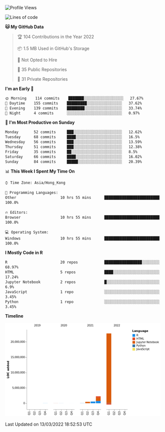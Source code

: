 

<!--**wt12318/wt12318** is a ✨ _special_ ✨ repository because its `README.md` (this file) appears on your GitHub profile.-->

<!--START_SECTION:waka-->
![Profile Views](http://img.shields.io/badge/Profile%20Views-143-blue)

![Lines of code](https://img.shields.io/badge/From%20Hello%20World%20I%27ve%20Written-26%20Million%20lines%20of%20code-blue)

**🐱 My GitHub Data** 

> 🏆 104 Contributions in the Year 2022
 > 
> 📦 1.5 MB Used in GitHub's Storage 
 > 
> 🚫 Not Opted to Hire
 > 
> 📜 35 Public Repositories 
 > 
> 🔑 31 Private Repositories  
 > 
**I'm an Early 🐤** 

```text
🌞 Morning    114 commits    ███████░░░░░░░░░░░░░░░░░░   27.67% 
🌆 Daytime    155 commits    █████████░░░░░░░░░░░░░░░░   37.62% 
🌃 Evening    139 commits    ████████░░░░░░░░░░░░░░░░░   33.74% 
🌙 Night      4 commits      ░░░░░░░░░░░░░░░░░░░░░░░░░   0.97%

```
📅 **I'm Most Productive on Sunday** 

```text
Monday       52 commits     ███░░░░░░░░░░░░░░░░░░░░░░   12.62% 
Tuesday      68 commits     ████░░░░░░░░░░░░░░░░░░░░░   16.5% 
Wednesday    56 commits     ███░░░░░░░░░░░░░░░░░░░░░░   13.59% 
Thursday     51 commits     ███░░░░░░░░░░░░░░░░░░░░░░   12.38% 
Friday       35 commits     ██░░░░░░░░░░░░░░░░░░░░░░░   8.5% 
Saturday     66 commits     ████░░░░░░░░░░░░░░░░░░░░░   16.02% 
Sunday       84 commits     █████░░░░░░░░░░░░░░░░░░░░   20.39%

```


📊 **This Week I Spent My Time On** 

```text
⌚︎ Time Zone: Asia/Hong_Kong

💬 Programming Languages: 
Other                    10 hrs 55 mins      █████████████████████████   100.0%

🔥 Editors: 
Browser                  10 hrs 55 mins      █████████████████████████   100.0%

💻 Operating System: 
Windows                  10 hrs 55 mins      █████████████████████████   100.0%

```

**I Mostly Code in R** 

```text
R                        20 repos            █████████████████░░░░░░░░   68.97% 
HTML                     5 repos             ████░░░░░░░░░░░░░░░░░░░░░   17.24% 
Jupyter Notebook         2 repos             █░░░░░░░░░░░░░░░░░░░░░░░░   6.9% 
JavaScript               1 repo              ░░░░░░░░░░░░░░░░░░░░░░░░░   3.45% 
Python                   1 repo              ░░░░░░░░░░░░░░░░░░░░░░░░░   3.45%

```


**Timeline**

![Chart not found](https://raw.githubusercontent.com/wt12318/wt12318/main/charts/bar_graph.png) 


 Last Updated on 13/03/2022 18:52:53 UTC
<!--END_SECTION:waka-->


